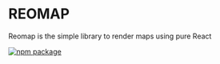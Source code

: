 # REOMAP

Reomap is the simple library to render maps using pure React

[![npm package](https://img.shields.io/npm/v/@reomap/core/latest.svg)](https://www.npmjs.com/package/@reomap/core)
